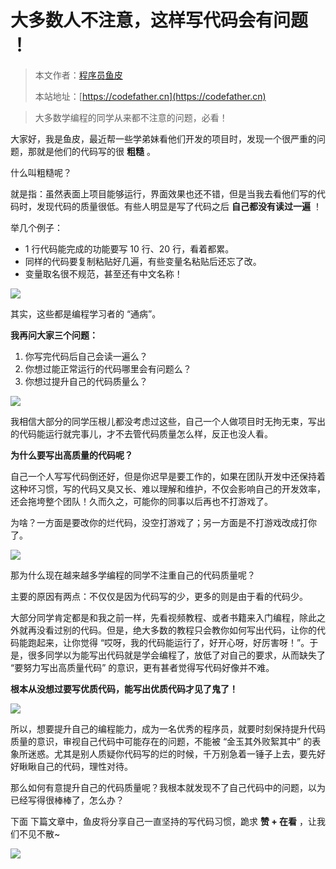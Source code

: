 # 大多数人不注意，这样写代码会有问题 ！

> 本文作者：[程序员鱼皮](https://yuyuanweb.feishu.cn/wiki/Abldw5WkjidySxkKxU2cQdAtnah)
>
> 本站地址：[https://codefather.cn](https://codefather.cn)

> 大多数学编程的同学从来都不注意的问题，必看！

大家好，我是鱼皮，最近帮一些学弟妹看他们开发的项目时，发现一个很严重的问题，那就是他们的代码写的很 **粗糙** 。

什么叫粗糙呢？

就是指：虽然表面上项目能够运行，界面效果也还不错，但是当我去看他们写的代码时，发现代码的质量很低。有些人明显是写了代码之后 **自己都没有读过一遍** ！

举几个例子：

- 1 行代码能完成的功能要写 10 行、20 行，看着都累。
- 同样的代码要复制粘贴好几遍，有些变量名粘贴后还忘了改。
- 变量取名很不规范，甚至还有中文名称！

![](https://pic.yupi.icu/5563/202311051940329.jpeg)

其实，这些都是编程学习者的 “通病”。

**我再问大家三个问题：**

1. 你写完代码后自己会读一遍么？
2. 你想过能正常运行的代码哪里会有问题么？
3. 你想过提升自己的代码质量么？

![](https://pic.yupi.icu/5563/202311051940347.png)

我相信大部分的同学压根儿都没考虑过这些，自己一个人做项目时无拘无束，写出的代码能运行就完事儿，才不去管代码质量怎么样，反正也没人看。

**为什么要写出高质量的代码呢？**

自己一个人写写代码倒还好，但是你迟早是要工作的，如果在团队开发中还保持着这种坏习惯，写的代码又臭又长、难以理解和维护，不仅会影响自己的开发效率，还会拖垮整个团队！久而久之，可能你的同事以后再也不打游戏了。

为啥？一方面是要改你的烂代码，没空打游戏了；另一方面是不打游戏改成打你了。

![](https://pic.yupi.icu/5563/202311051940336.png)

那为什么现在越来越多学编程的同学不注重自己的代码质量呢？

主要的原因有两点：不仅仅是因为代码写的少，更多的则是由于看的代码少。

大部分同学肯定都是和我之前一样，先看视频教程、或者书籍来入门编程，除此之外就再没看过别的代码。但是，绝大多数的教程只会教你如何写出代码，让你的代码能跑起来，让你觉得 “哎呀，我的代码能运行了，好开心呀，好厉害呀！”。于是，很多同学以为能写出代码就是学会编程了，放低了对自己的要求，从而缺失了 “要努力写出高质量代码” 的意识，更有甚者觉得写代码好像并不难。

**根本从没想过要写优质代码，能写出优质代码才见了鬼了！**

![](https://pic.yupi.icu/5563/202311051940351.png)

所以，想要提升自己的编程能力，成为一名优秀的程序员，就要时刻保持提升代码质量的意识，审视自己代码中可能存在的问题，不能被 “金玉其外败絮其中” 的表象所迷惑。尤其是别人质疑你代码写的烂的时候，千万别急着一锤子上去，要先好好瞅瞅自己的代码，理性对待。

那么如何有意提升自己的代码质量呢？我根本就发现不了自己代码中的问题，以为已经写得很棒棒了，怎么办？

下面 下篇文章中，鱼皮将分享自己一直坚持的写代码习惯，跪求 **赞 + 在看** ，让我们不见不散~

![](https://pic.yupi.icu/5563/202311051940372.png)